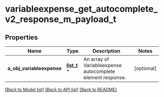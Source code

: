 # variableexpense_get_autocomplete_v2_response_m_payload_t

## Properties
Name | Type | Description | Notes
------------ | ------------- | ------------- | -------------
**a_obj_variableexpense** | [**list_t**](variableexpense_autocomplete_element_response.md) \* | An array of Variableexpense autocomplete element response. | [optional] 

[[Back to Model list]](../README.md#documentation-for-models) [[Back to API list]](../README.md#documentation-for-api-endpoints) [[Back to README]](../README.md)


